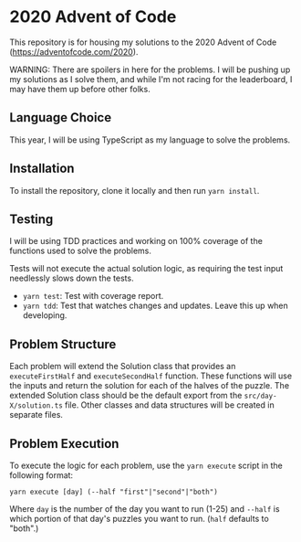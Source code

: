 # 2020 Advent of Code

This repository is for housing my solutions to the 2020 Advent of Code (https://adventofcode.com/2020).

WARNING: There are spoilers in here for the problems. I will be pushing up my solutions as I solve them, and while I'm not racing for the leaderboard, I may have them up before other folks.

## Language Choice

This year, I will be using TypeScript as my language to solve the problems.

## Installation

To install the repository, clone it locally and then run `yarn install`.

## Testing

I will be using TDD practices and working on 100% coverage of the functions used to solve the problems.

Tests will not execute the actual solution logic, as requiring the test input needlessly slows down the tests.

* `yarn test`: Test with coverage report.
* `yarn tdd`: Test that watches changes and updates. Leave this up when developing.

## Problem Structure

Each problem will extend the Solution class that provides an `executeFirstHalf` and `executeSecondHalf` function. These functions will use the inputs and return the solution for each of the halves of the puzzle. The extended Solution class should be the default export from the `src/day-X/solution.ts` file. Other classes and data structures will be created in separate files.

## Problem Execution

To execute the logic for each problem, use the `yarn execute` script in the following format:

`yarn execute [day] (--half "first"|"second"|"both")`

Where `day` is the number of the day you want to run (1-25) and `--half` is which portion of that day's puzzles you want to run. (`half` defaults to "both".)
